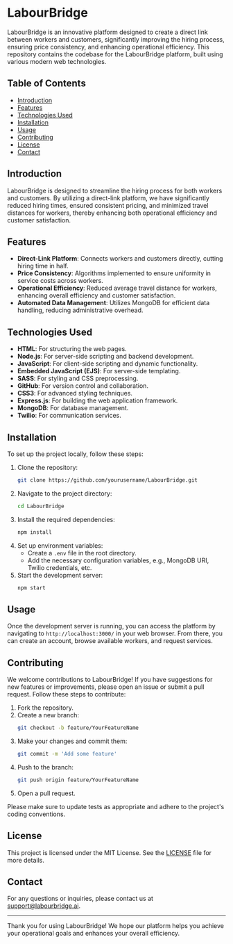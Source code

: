 # LabourBridge

LabourBridge is an innovative platform designed to create a direct link between workers and customers, significantly improving the hiring process, ensuring price consistency, and enhancing operational efficiency. This repository contains the codebase for the LabourBridge platform, built using various modern web technologies.

## Table of Contents

- [Introduction](#introduction)
- [Features](#features)
- [Technologies Used](#technologies-used)
- [Installation](#installation)
- [Usage](#usage)
- [Contributing](#contributing)
- [License](#license)
- [Contact](#contact)

## Introduction

LabourBridge is designed to streamline the hiring process for both workers and customers. By utilizing a direct-link platform, we have significantly reduced hiring times, ensured consistent pricing, and minimized travel distances for workers, thereby enhancing both operational efficiency and customer satisfaction.

## Features

- **Direct-Link Platform**: Connects workers and customers directly, cutting hiring time in half.
- **Price Consistency**: Algorithms implemented to ensure uniformity in service costs across workers.
- **Operational Efficiency**: Reduced average travel distance for workers, enhancing overall efficiency and customer satisfaction.
- **Automated Data Management**: Utilizes MongoDB for efficient data handling, reducing administrative overhead.

## Technologies Used

- **HTML**: For structuring the web pages.
- **Node.js**: For server-side scripting and backend development.
- **JavaScript**: For client-side scripting and dynamic functionality.
- **Embedded JavaScript (EJS)**: For server-side templating.
- **SASS**: For styling and CSS preprocessing.
- **GitHub**: For version control and collaboration.
- **CSS3**: For advanced styling techniques.
- **Express.js**: For building the web application framework.
- **MongoDB**: For database management.
- **Twilio**: For communication services.

## Installation

To set up the project locally, follow these steps:

1. Clone the repository:
    ```sh
    git clone https://github.com/yourusername/LabourBridge.git
    ```
2. Navigate to the project directory:
    ```sh
    cd LabourBridge
    ```
3. Install the required dependencies:
    ```sh
    npm install
    ```
4. Set up environment variables:
    - Create a `.env` file in the root directory.
    - Add the necessary configuration variables, e.g., MongoDB URI, Twilio credentials, etc.
5. Start the development server:
    ```sh
    npm start
    ```

## Usage

Once the development server is running, you can access the platform by navigating to `http://localhost:3000/` in your web browser. From there, you can create an account, browse available workers, and request services.

## Contributing

We welcome contributions to LabourBridge! If you have suggestions for new features or improvements, please open an issue or submit a pull request. Follow these steps to contribute:

1. Fork the repository.
2. Create a new branch:
    ```sh
    git checkout -b feature/YourFeatureName
    ```
3. Make your changes and commit them:
    ```sh
    git commit -m 'Add some feature'
    ```
4. Push to the branch:
    ```sh
    git push origin feature/YourFeatureName
    ```
5. Open a pull request.

Please make sure to update tests as appropriate and adhere to the project's coding conventions.

## License

This project is licensed under the MIT License. See the [LICENSE](LICENSE) file for more details.

## Contact

For any questions or inquiries, please contact us at support@labourbridge.ai.

---

Thank you for using LabourBridge! We hope our platform helps you achieve your operational goals and enhances your overall efficiency.

